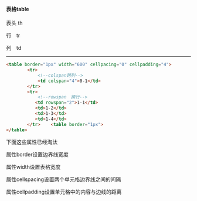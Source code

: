 #### 表格table

表头 th

行　tr

列　td

***
```html
<table border="1px" width="600" cellpacing="0" cellpadding="4">
        <tr>
            <!--colspan跨列-->
            <td colspan="4">0-1</td>
        </tr>
        <tr>
            <!--rowspan　跨行-->
           <td rowspan="2">1-1</td>
           <td>1-2</td>
           <td>1-3</td>
           <td>1-4</td>
        </tr>    <table border="1px">
</table>
```

下面这些属性已经淘汰

属性border设置边界线宽度

属性width设置表格宽度

属性cellspacing设置两个单元格边界线之间的间隔

属性cellpadding设置单元格中的内容与边线的距离
